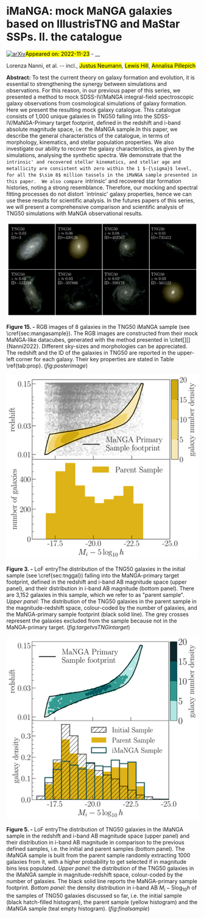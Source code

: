 <div class="macros" style="visibility:hidden;">
$\newcommand{\ensuremath}{}$
$\newcommand{\xspace}{}$
$\newcommand{\object}[1]{\texttt{#1}}$
$\newcommand{\farcs}{{.}''}$
$\newcommand{\farcm}{{.}'}$
$\newcommand{\arcsec}{''}$
$\newcommand{\arcmin}{'}$
$\newcommand{\ion}[2]{#1#2}$
$\newcommand{\textsc}[1]{\textrm{#1}}$
$\newcommand{\hl}[1]{\textrm{#1}}$
$\newcommand{\thebibliography}{\DeclareRobustCommand{\VAN}[3]{##3}\VANthebibliography}$</div>

<div class="macros" style="visibility:hidden;">
$\newcommand{\ensuremath}{}$
$\newcommand{\xspace}{}$
$\newcommand{\object}[1]{\texttt{#1}}$
$\newcommand{\farcs}{{.}''}$
$\newcommand{\farcm}{{.}'}$
$\newcommand{\arcsec}{''}$
$\newcommand{\arcmin}{'}$
$\newcommand{\ion}[2]{#1#2}$
$\newcommand{\textsc}[1]{\textrm{#1}}$
$\newcommand{\hl}[1]{\textrm{#1}}$
$\newcommand{\thebibliography}{\DeclareRobustCommand{\VAN}[3]{##3}\VANthebibliography}$</div>



<div id="title">

# iMaNGA: mock MaNGA galaxies based on IllustrisTNG and MaStar SSPs. II. the catalogue

</div>
<div id="comments">

[![arXiv](https://img.shields.io/badge/arXiv-2211.13146-b31b1b.svg)](https://arxiv.org/abs/2211.13146)<mark>Appeared on: 2022-11-23</mark> - __

</div>
<div id="authors">

Lorenza Nanni, et al. -- incl., <mark><mark>Justus Neumann</mark></mark>, <mark><mark>Lewis Hill</mark></mark>, <mark><mark>Annalisa Pillepich</mark></mark>

</div>
<div id="abstract">

**Abstract:** To test the current theory on galaxy formation and evolution, it is essential to strengthening the synergy between simulations and observations. For this reason, in our previous paper of this series, we presented a method to mock  SDSS-IV/MaNGA integral-field spectroscopic galaxy observations from cosmological simulations of galaxy formation. Here we present the resulting mock galaxy catalogue.  This catalogue consists of 1,000 unique galaxies in TNG50 falling into the SDSS-IV/MaNGA-Primary target footprint, defined in the redshift and i-band absolute magnitude space, i.e. the iMaNGA sample.In this paper, we describe the general characteristics of the catalogue, in terms of morphology, kinematics, and stellar population properties. We also investigate our ability to recover the galaxy characteristics, as given by the simulations, analysing the synthetic spectra. We demonstrate that the `intrinsic' and recovered stellar kinematics, and stellar age and metallicity are consistent with zero within the 1 $-{\sigma}$ level, for all the $\sim 8$ million tassels in the iMaNGA sample presented in this paper.  We also compare `intrinsic' and recovered star formation histories, noting a strong resemblance. Therefore, our mocking and spectral fitting processes do not distort `intrinsic' galaxy properties, hence we can use these results for scientific analysis. In the futures papers of this series, we will present a comprehensive comparison and scientific analysis of TNG50 simulations with MaNGA observational results.

</div>

<div id="div_fig1">

<img src="tmp_2211.13146/./posterimage.png" alt="Fig15" width="100%"/>

**Figure 15. -** RGB images of 8 galaxies in the TNG50 iMaNGA sample (see \cref{sec:mangasample}). The RGB images are constructed from their mock MaNGA-like datacubes, generated with the method presented in \citet[][]{Nanni2022}. Different sky-sizes and morphologies can be appreciated. The redshift and the ID of the galaxies in TNG50 are reported in the upper-left corner for each galaxy. Their key properties are stated in Table \ref{tab:prop}.
     (*fig:posterimage*)

</div>
<div id="div_fig2">

<img src="tmp_2211.13146/./2_targetvsTNGintarget_Exclusion.png" alt="Fig3" width="100%"/>

**Figure 3. -** LoF entryThe distribution of the TNG50 galaxies in the initial sample (see \cref{sec:tnggal}) falling into the MaNGA-primary target footprint, defined in the redshift and i-band AB magnitude space (upper panel), and their distribution in i-band AB magnitude (bottom panel). There are 3,152 galaxies in this sample, which we refer to as "parent sample". _Upper panel:_ The distribution of the TNG50 galaxies in the parent sample in the magnitude-redshift space, colour-coded by the number of galaxies, and the MaNGA-primary sample footprint (black solid line). The grey crosses represent the galaxies excluded from the sample because not in the MaNGA-primary target. (*fig:targetvsTNGintarget*)

</div>
<div id="div_fig3">

<img src="tmp_2211.13146/./4_finalsample.png" alt="Fig5" width="100%"/>

**Figure 5. -** LoF entryThe distribution of TNG50 galaxies in the iMaNGA sample in the redshift and i-band AB magnitude space (upper panel) and their distribution in i-band AB magnitude in comparison to the previous defined samples, i.e. the initial and parent samples (bottom panel). The iMaNGA sample is built from the parent sample randomly extracting 1000 galaxies from it, with a higher probability to get selected if in magnitude bins less populated. _Upper panel:_ the distribution of the TNG50  galaxies in the iMaNGA sample in magnitude-redshift space, colour-coded by the number of galaxies. The black solid line reports the MaNGA-primary sample footprint.  _Bottom panel:_ the density distribution in i-band  AB $M_i-5\log_{10}h$ of the samples of TNG50 galaxies discussed so far, i.e. the initial sample (black hatch-filled histogram),  the parent sample (yellow histogram) and  the iMaNGA sample (teal empty histogram).
     (*fig:finalsample*)

</div>
